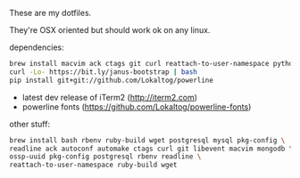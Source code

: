 These are my dotfiles.

They're OSX oriented but should work ok on any linux.

dependencies:

```bash
brew install macvim ack ctags git curl reattach-to-user-namespace python
curl -Lo- https://bit.ly/janus-bootstrap | bash
pip install git+git://github.com/Lokaltog/powerline
```
- latest dev release of iTerm2 (http://iterm2.com)
- powerline fonts (https://github.com/Lokaltog/powerline-fonts)

other stuff:

```bash
brew install bash rbenv ruby-build wget postgresql mysql pkg-config \
readline ack autoconf automake ctags curl git libevent macvim mongodb \
ossp-uuid pkg-config postgresql rbenv readline \
reattach-to-user-namespace ruby-build wget
```
